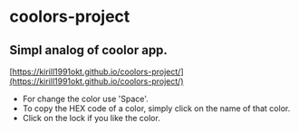 # coolors-project

## Simpl analog of coolor app.

[https://kirill1991okt.github.io/coolors-project/](https://kirill1991okt.github.io/coolors-project/)

* For change the color use 'Space'.
* To copy the HEX code of a color, simply click on the name of that color.
* Click on the lock if you like the color.



